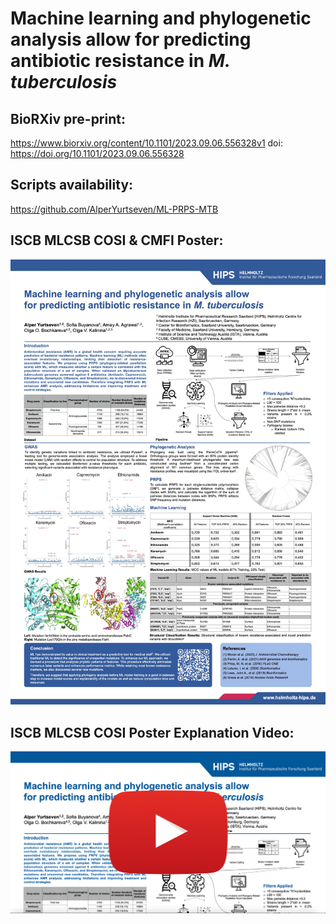 # Machine learning and phylogenetic analysis allow for predicting antibiotic resistance in *M. tuberculosis*

## BioRXiv pre-print:
https://www.biorxiv.org/content/10.1101/2023.09.06.556328v1
doi: https://doi.org/10.1101/2023.09.06.556328

## Scripts availability:
https://github.com/AlperYurtseven/ML-PRPS-MTB

## ISCB MLCSB COSI & CMFI Poster:
![Alt text](data/poster_jpeg.jpg?raw=true "Poster")

## ISCB MLCSB COSI Poster Explanation Video:
[![IMAGE ALT TEXT HERE](data/poster_screenshot.png)](https://www.youtube.com/watch?v=I9-4z339EO0)


